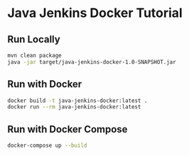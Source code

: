 # Java Jenkins Docker Tutorial

## Run Locally
```bash
mvn clean package
java -jar target/java-jenkins-docker-1.0-SNAPSHOT.jar
```

## Run with Docker
```bash
docker build -t java-jenkins-docker:latest .
docker run --rm java-jenkins-docker:latest
```

## Run with Docker Compose
```bash
docker-compose up --build
```

